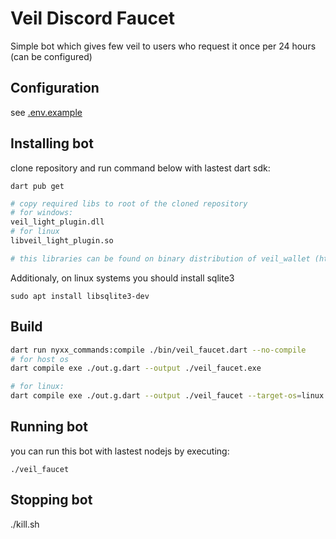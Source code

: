 # Veil Discord Faucet
Simple bot which gives few veil to users who request it once per 24 hours (can be configured)


## Configuration
see [.env.example](.env.example)

## Installing bot
clone repository and run command below with lastest dart sdk:
```
dart pub get
```

```bash
# copy required libs to root of the cloned repository
# for windows:
veil_light_plugin.dll
# for linux
libveil_light_plugin.so

# this libraries can be found on binary distribution of veil_wallet (https://github.com/steel97/veil_wallet)
```

Additionaly, on linux systems you should install sqlite3
```
sudo apt install libsqlite3-dev
```

## Build
```bash
dart run nyxx_commands:compile ./bin/veil_faucet.dart --no-compile
# for host os
dart compile exe ./out.g.dart --output ./veil_faucet.exe

# for linux:
dart compile exe ./out.g.dart --output ./veil_faucet --target-os=linux
```


## Running bot
you can run this bot with lastest nodejs by executing:

```
./veil_faucet
```

## Stopping bot
./kill.sh